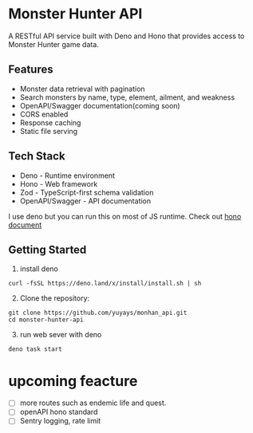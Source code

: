 # Monster Hunter API
A RESTful API service built with Deno and Hono that provides access to Monster Hunter game data.
## Features
- Monster data retrieval with pagination
- Search monsters by name, type, element, ailment, and weakness
- OpenAPI/Swagger documentation(coming soon)
- CORS enabled
- Response caching
- Static file serving

## Tech Stack
- Deno - Runtime environment
- Hono - Web framework
- Zod - TypeScript-first schema validation
- OpenAPI/Swagger - API documentation
  
I use deno but you can run this on most of JS runtime. Check out [hono document](https://hono.dev/docs/getting-started/basic)

## Getting Started

1. install deno
```
curl -fsSL https://deno.land/x/install/install.sh | sh
```
2. Clone the repository:
```
git clone https://github.com/yuyays/monhan_api.git
cd monster-hunter-api
```
3. run web sever with deno
```
deno task start
```
# upcoming feacture
- [ ] more routes such as endemic life and quest.
- [ ] openAPI hono standard
- [ ] Sentry logging, rate limit
